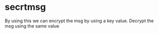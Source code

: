 # secrtmsg
By using this we can encrypt the msg by using a key value. Decrypt the msg using the same value 
